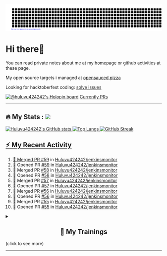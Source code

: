 ![gitartwork](gitartwork.svg)
# Hi there👋

You can read private notes about me at my [homepage](https://huluvu424242.github.io/home/) or github activities at these page.

My open source targets i managed at <a target="_blank" href="https://opensauced.pizza/">opensauced.pizza</a>

Looking for hacktoberfest coding: <a target="_blank" href="https://github.com/search?q=label:hacktoberfest+state:open+type:issue">solve issues</a>

[![@huluvu424242's Holopin board](https://holopin.io/api/user/board?user=huluvu424242)](https://holopin.io/@huluvu424242)
<a target="_blank" href="https://hacktoberfestchecker.jenko.me/user/Huluvu424242">Currently PRs</a>

---

## :fire: My Stats : <a href="https://github.com/Huluvu424242"><img src="https://img.shields.io/github/followers/Huluvu424242?label=follow&style=social" />
  
<!--p align="center"-->
<img alt="Huluvu424242's GitHub stats" src="https://github-readme-stats.vercel.app/api?username=Huluvu424242&show_icons=true&theme=vision-friendly-dark" width="33%" />
<img alt="Top Langs" src="https://github-readme-stats.vercel.app/api/top-langs/?username=Huluvu424242&layout=compact&theme=vision-friendly-dark" width="30%" />
<img alt="GitHub Streak" src="http://github-readme-streak-stats.herokuapp.com?user=Huluvu424242&theme=vision-friendly-dark&date_format=j%20M%5B%20Y%5D" width="33%" />
<!--/p-->
  
<!--script 
    type="module" 
    src='https://unpkg.com/@huluvu424242/honey-chucknorris-jokes@0.0.1/dist/honey-chucknorris-jokes/honey-chucknorris-jokes.js'>
</script>
<honey-chucknorris-jokes /-->

## :zap: My Recent Activity

<!--START_SECTION:activity-->
1. 🎉 Merged PR [#59](https://github.com/Huluvu424242/jenkinsmonitor/pull/59) in [Huluvu424242/jenkinsmonitor](https://github.com/Huluvu424242/jenkinsmonitor)
2. 💪 Opened PR [#59](https://github.com/Huluvu424242/jenkinsmonitor/pull/59) in [Huluvu424242/jenkinsmonitor](https://github.com/Huluvu424242/jenkinsmonitor)
3. 🎉 Merged PR [#58](https://github.com/Huluvu424242/jenkinsmonitor/pull/58) in [Huluvu424242/jenkinsmonitor](https://github.com/Huluvu424242/jenkinsmonitor)
4. 💪 Opened PR [#58](https://github.com/Huluvu424242/jenkinsmonitor/pull/58) in [Huluvu424242/jenkinsmonitor](https://github.com/Huluvu424242/jenkinsmonitor)
5. 🎉 Merged PR [#57](https://github.com/Huluvu424242/jenkinsmonitor/pull/57) in [Huluvu424242/jenkinsmonitor](https://github.com/Huluvu424242/jenkinsmonitor)
6. 💪 Opened PR [#57](https://github.com/Huluvu424242/jenkinsmonitor/pull/57) in [Huluvu424242/jenkinsmonitor](https://github.com/Huluvu424242/jenkinsmonitor)
7. 🎉 Merged PR [#56](https://github.com/Huluvu424242/jenkinsmonitor/pull/56) in [Huluvu424242/jenkinsmonitor](https://github.com/Huluvu424242/jenkinsmonitor)
8. 💪 Opened PR [#56](https://github.com/Huluvu424242/jenkinsmonitor/pull/56) in [Huluvu424242/jenkinsmonitor](https://github.com/Huluvu424242/jenkinsmonitor)
9. 🎉 Merged PR [#55](https://github.com/Huluvu424242/jenkinsmonitor/pull/55) in [Huluvu424242/jenkinsmonitor](https://github.com/Huluvu424242/jenkinsmonitor)
10. 💪 Opened PR [#55](https://github.com/Huluvu424242/jenkinsmonitor/pull/55) in [Huluvu424242/jenkinsmonitor](https://github.com/Huluvu424242/jenkinsmonitor)
<!--END_SECTION:activity-->
  
  
<details>   
  <summary> <h2 align="center">🌱 My Trainings</h2> (click to see more)</summary>
  
  <a  target="_blank" href="https://www.flickr.com/photos/huluvu424242/albums/72157628149627159" title="Zertifikate"><img src="https://live.staticflickr.com/7007/6401185011_d67d8dd4e4_c.jpg" width="100%" height="10%" alt="Zertifikate"></a>
  
</details>


--- 



<!--
**Huluvu424242/huluvu424242** is a ✨ _special_ ✨ repository because its `README.md` (this file) appears on your GitHub profile.

Here are some ideas to get you started:

- 🔭 I’m currently working on ...
- 🌱 I’m currently learning ...
- 👯 I’m looking to collaborate on ...
- 🤔 I’m looking for help with ...
- 💬 Ask me about ...
- 📫 How to reach me: ...
- 😄 Pronouns: ...
- ⚡ Fun fact: ...
-->
